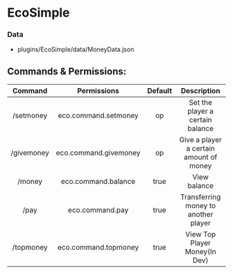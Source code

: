 # EcoSimple


### Data
 - plugins/EcoSimple/data/MoneyData.json
 
## Commands & Permissions:
|Command   | Permissions         | Default|Description                              |
|:--------:|:-------------------:|:------:|:---------------------------------------:|
|/setmoney | eco.command.setmoney|op      | Set the player a certain balance        |
|/givemoney|eco.command.givemoney|op      | Give a player a certain amount of money |
|/money  | eco.command.balance |true    | View balance                            |
|/pay      | eco.command.pay     |true    | Transferring money to another player    |
|/topmoney | eco.command.topmoney|true    | View Top Player Money(In Dev)           |

